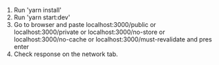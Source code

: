 1) Run 'yarn install'
2) Run 'yarn start:dev'
3) Go to browser and paste localhost:3000/public or localhost:3000/private or localhost:3000/no-store or localhost:3000/no-cache or localhost:3000/must-revalidate  and pres enter
4) Check response on the network tab.